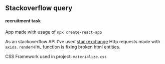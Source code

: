 ## Stackoverflow query
#### recruitment task

App made with usage of `npx create-react-app`

As an stackoverflow API I've used [stackexchange](https://api.stackexchange.com/)
Http requests made with `axios`.
`renderHTML` function is fixing broken html entities.

CSS Framework used in project: `materialize.css`